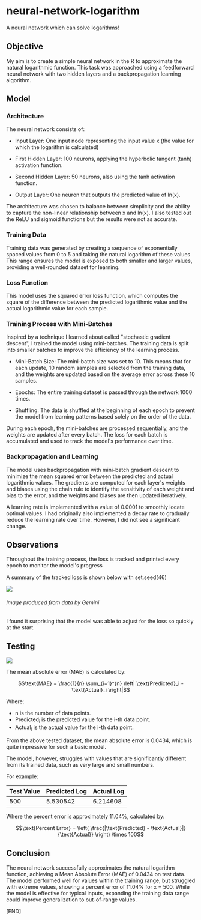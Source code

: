 # neural-network-logarithm
A neural network which can solve logarithms!

Objective
---------

My aim is to create a simple neural network in the R to approximate the natural logarithmic function. This task was approached using a feedforward neural network with two hidden layers and a backpropagation learning algorithm.

Model
-----

### Architecture

The neural network consists of:

-   Input Layer: One input node representing the input value x (the value for which the logarithm is calculated)

-   First Hidden Layer: 100 neurons, applying the hyperbolic tangent (tanh) activation function.

-   Second Hidden Layer: 50 neurons, also using the tanh activation function.

-   Output Layer: One neuron that outputs the predicted value of ln(x).

The architecture was chosen to balance between simplicity and the ability to capture the non-linear relationship between x and ln(x). I also tested out the ReLU and sigmoid functions but the results were not as accurate.

### Training Data

Training data was generated by creating a sequence of exponentially spaced values from 0 to 5 and taking the natural logarithm of these values This range ensures the model is exposed to both smaller and larger values, providing a well-rounded dataset for learning.

### Loss Function

This model uses the squared error loss function, which computes the square of the difference between the predicted logarithmic value and the actual logarithmic value for each sample.

### Training Process with Mini-Batches

Inspired by a technique I learned about called "stochastic gradient descent", I trained the model using mini-batches. The training data is split into smaller batches to improve the efficiency of the learning process.

-   Mini-Batch Size: The mini-batch size was set to 10. This means that for each update, 10 random samples are selected from the training data, and the weights are updated based on the average error across these 10 samples.

-   Epochs: The entire training dataset is passed through the network 1000 times.

-   Shuffling: The data is shuffled at the beginning of each epoch to prevent the model from learning patterns based solely on the order of the data.

During each epoch, the mini-batches are processed sequentially, and the weights are updated after every batch. The loss for each batch is accumulated and used to track the model's performance over time.  

### Backpropagation and Learning

The model uses backpropagation with mini-batch gradient descent to minimize the mean squared error between the predicted and actual logarithmic values. The gradients are computed for each layer's weights and biases using the chain rule to identify the sensitivity of each weight and bias to the error, and the weights and biases are then updated iteratively.

A learning rate is implemented with a value of 0.0001 to smoothly locate optimal values. I had originally also implemented a decay rate to gradually reduce the learning rate over time. However, I did not see a significant change.

Observations
------------

Throughout the training process, the loss is tracked and printed every epoch to monitor the model's progress

A summary of the tracked loss is shown below with set.seed(46)

![](https://lh7-rt.googleusercontent.com/docsz/AD_4nXeYXZsqcqoAYc3ikC1XqeC7BNk2VRKpo8vorYefg2bfawStNoDDGQQ9ii2RT-sqfZkw4_OuEWInibVMitxXWSwgXtZB40RBnWWT84G3apbcM7N6Koy0Z863-jLHYkUy-RKNDG4xsQ?key=yXk6lC_ZskG_IyNkx6jkhaIC)

###### Image produced from data by Gemini

I found it surprising that the model was able to adjust for the loss so quickly at the start.

Testing
-------

![](https://lh7-rt.googleusercontent.com/docsz/AD_4nXerLAWTuNsFQIVfd3jm0GfxKlvJzqsyD3lX-kI7tNrLVI3-ySN-Cd7RB-PpkfPh391aIeGmurfO1jj72rNgvEGByNJ5Qj_jQBbkvJW53hgV_jlTY2qFR3XSBkVmMXhmDHHV1bgM?key=yXk6lC_ZskG_IyNkx6jkhaIC)

The mean absolute error (MAE) is calculated by:

$$\text{MAE} = \frac{1}{n} \sum_{i=1}^{n} \left| \text{Predicted}_i - \text{Actual}_i \right|$$

Where:

*   n is the number of data points.
*   Predicted<sub>i</sub> is the predicted value for the i-th data point.
*   Actual<sub>i</sub> is the actual value for the i-th data point.

From the above tested dataset, the mean absolute error is 0.0434, which is quite impressive for such a basic model.

The model, however, struggles with values that are significantly different from its trained data, such as very large and small numbers.

For example:

| Test Value | Predicted Log | Actual Log |
|---|---|---|
| 500 | 5.530542 | 6.214608 |

Where the percent error is approximately 11.04%, calculated by:

$$\text{Percent Error} = \left( \frac{|\text{Predicted} - \text{Actual}|}{\text{Actual}} \right) \times 100$$

Conclusion
----------

The neural network successfully approximates the natural logarithm function, achieving a Mean Absolute Error (MAE) of 0.0434 on test data. The model performed well for values within the training range, but struggled with extreme values, showing a percent error of 11.04% for x = 500. While the model is effective for typical inputs, expanding the training data range could improve generalization to out-of-range values.

[END]
